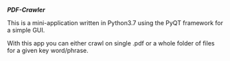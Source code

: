 ***PDF-Crawler***

This is a mini-application written in Python3.7 using the PyQT framework for a simple GUI.

With this app you can either crawl on single .pdf or a whole folder of files for a given key word/phrase.
